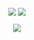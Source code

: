 <p align = "center">
  <img  src = "https://github-readme-stats.vercel.app/api?username=Eowiin&show_icons=true&theme=merko&line_height=27">
  <img src = "https://github-readme-stats.vercel.app/api/top-langs/?username=Eowiin&hide=html,css,java,shaderlab,kotlin,hlsl&theme=merko&langs_count=3">
</p>

<p align = "center">
 <img  src="https://github-readme-streak-stats.herokuapp.com/?user=Eowiin&show_icons=true&locale=en&layout=compact&theme=merko&line_height=0" />
</p> 
